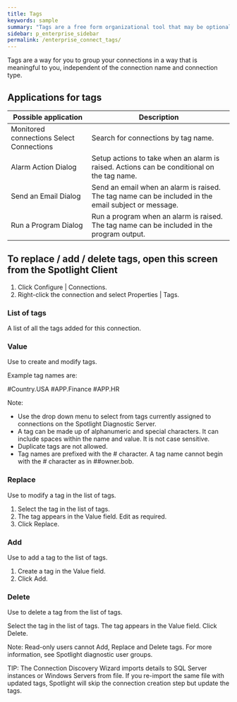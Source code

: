 ```yaml
---
title: Tags
keywords: sample
summary: "Tags are a free form organizational tool that may be optionally applied to Spotlight connections. Tag names represent a project, geographic region or other indicator of interest to you and your organization. Multiple tags can be assigned to one connection."
sidebar: p_enterprise_sidebar
permalink: /enterprise_connect_tags/
---
```




Tags are a way for you to group your connections in a way that is meaningful to you, independent of the connection name and connection type.

## Applications for tags

Possible application | Description
---------------------|------------
Monitored connections Select Connections | Search for connections by tag name.
 Alarm Action Dialog | Setup actions to take when an alarm is raised. Actions can be conditional on the tag name.  
Send an Email Dialog | Send an email when an alarm is raised. The tag name can be included in the email subject or message.
Run a Program Dialog | Run a program when an alarm is raised. The tag name can be included in the program output.



## To replace / add / delete tags, open this screen from the Spotlight Client

1. Click Configure \| Connections.
2. Right-click the connection and select Properties \| Tags.

### List of tags

A list of all the tags added for this connection.

### Value

Use to create and modify tags.

Example tag names are:

   #Country.USA
   #APP.Finance
   #APP.HR

Note:
*  Use the drop down menu to select from tags currently assigned to connections on the Spotlight Diagnostic Server.
*  A tag can be made up of alphanumeric and special characters. It can include spaces within the name and value. It is not case sensitive.
*  Duplicate tags are not allowed.
*  Tag names are prefixed with the # character. A tag name cannot begin with the # character as in ##owner.bob.

### Replace

Use to modify a tag in the list of tags.

1. Select the tag in the list of tags.
2. The tag appears in the Value field. Edit as required.
3. Click Replace.

### Add

Use to add a tag to the list of tags.

1. Create a tag in the Value field.
2. Click Add.

### Delete

Use to delete a tag from the list of tags.

Select the tag in the list of tags.
The tag appears in the Value field.
Click Delete.


Note: Read-only users cannot Add, Replace and Delete tags. For more information, see Spotlight diagnostic user groups.

TIP: The Connection Discovery Wizard imports details to SQL Server instances or Windows Servers from file. If you re-import the same file with updated tags, Spotlight will skip the connection creation step but update the tags.
